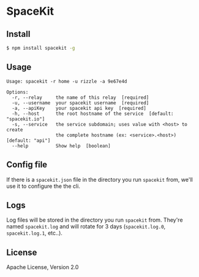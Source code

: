 # SpaceKit

## Install

```bash
$ npm install spacekit -g
```


## Usage

```plain
Usage: spacekit -r home -u rizzle -a 9e67e4d

Options:
  -r, --relay     the name of this relay  [required]
  -u, --username  your spacekit username  [required]
  -a, --apiKey    your spacekit api key  [required]
  -h, --host      the root hostname of the service  [default: "spacekit.io"]
  -s, --service   the service subdomain; uses value with <host> to create
                  the complete hostname (ex: <service>.<host>)  [default: "api"]
  --help          Show help  [boolean]
```


## Config file

If there is a `spacekit.json` file in the directory you run `spacekit` from,
we'll use it to configure the the cli.


## Logs

Log files will be stored in the directory you run `spacekit` from. They're
named `spacekit.log` and will rotate for 3 days (`spacekit.log.0`,
`spacekit.log.1`, etc..).


## License

Apache License, Version 2.0
